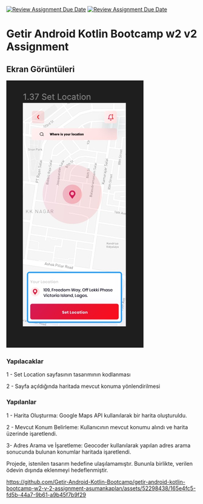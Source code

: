 [![Review Assignment Due Date](https://classroom.github.com/assets/deadline-readme-button-24ddc0f5d75046c5622901739e7c5dd533143b0c8e959d652212380cedb1ea36.svg)](https://classroom.github.com/a/bc59PW67)
[![Review Assignment Due Date](https://classroom.github.com/assets/deadline-readme-button-24ddc0f5d75046c5622901739e7c5dd533143b0c8e959d652212380cedb1ea36.svg)](https://classroom.github.com/a/RLv327Zt)
# Getir Android Kotlin Bootcamp w2 v2 Assignment

## Ekran Görüntüleri

![Map Ekranı](map.jpg)

### Yapılacaklar

1 - Set Location sayfasının tasarımının kodlanması

2 - Sayfa açıldığında haritada mevcut konuma yönlendirilmesi

### Yapılanlar

1 - Harita Oluşturma: Google Maps API kullanılarak bir harita oluşturuldu.

2 - Mevcut Konum Belirleme: Kullanıcının mevcut konumu alındı ve harita üzerinde işaretlendi.

3- Adres Arama ve İşaretleme: Geocoder kullanılarak yapılan adres arama sonucunda bulunan konumlar haritada işaretlendi.

Projede, istenilen tasarım hedefine ulaşılamamıştır. Bununla birlikte, verilen ödevin dışında eklenmeyi hedeflenmiştir.


https://github.com/Getir-Android-Kotlin-Bootcamp/getir-android-kotlin-bootcamp-w2-v-2-assignment-asumankaplan/assets/52298438/165e4fc5-fd5b-44a7-9b61-a9b45f7b9f29




